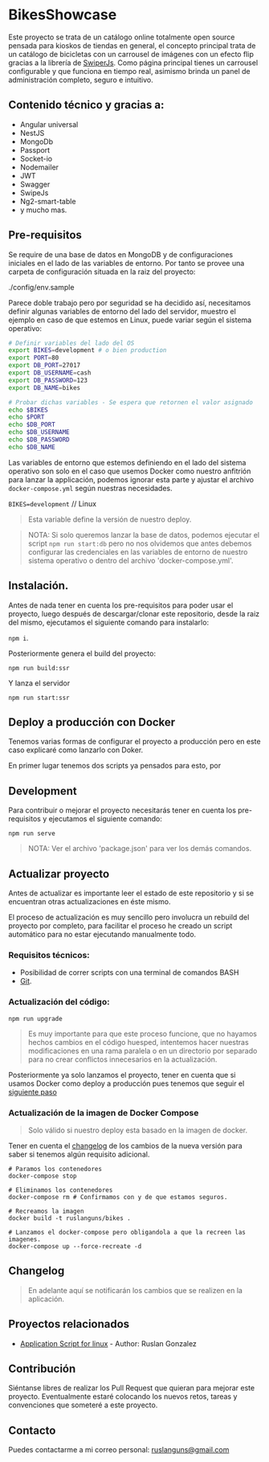 # BikesShowcase

Este proyecto se trata de un catálogo online totalmente open source pensada para kioskos de tiendas en general, el concepto principal trata de un catálogo de bicicletas con un carrousel de imágenes con un efecto flip gracias a la librería de [SwiperJs](https://swiperjs.com). Como página principal tienes un carrousel configurable y que funciona en tiempo real, asimismo brinda un panel de administración completo, seguro e intuitivo.

## Contenido técnico y gracias a:

- Angular universal
- NestJS
- MongoDb
- Passport
- Socket-io
- Nodemailer
- JWT
- Swagger
- SwipeJs
- Ng2-smart-table
- y mucho mas.

## Pre-requisitos

Se require de una base de datos en MongoDB y de configuraciones iniciales en el lado de las variables de entorno. Por tanto se provee una carpeta de configuración situada en la raiz del proyecto:

./config/env.sample

Parece doble trabajo pero por seguridad se ha decidido así, necesitamos definir algunas variables de entorno del lado del servidor, muestro el ejemplo en caso de que estemos en Linux, puede variar según el sistema operativo:

```bash
# Definir variables del lado del OS
export BIKES=development # o bien production
export PORT=80
export DB_PORT=27017
export DB_USERNAME=cash
export DB_PASSWORD=123
export DB_NAME=bikes

# Probar dichas variables - Se espera que retornen el valor asignado
echo $BIKES
echo $PORT
echo $DB_PORT
echo $DB_USERNAME
echo $DB_PASSWORD
echo $DB_NAME
```

Las variables de entorno que estemos definiendo en el lado del sistema operativo son solo en el caso que usemos Docker como nuestro anfitrión para lanzar la applicación, podemos ignorar esta parte y ajustar el archivo `docker-compose.yml` según nuestras necesidades.

`BIKES=development` // Linux

> Esta variable define la versión de nuestro deploy.

> NOTA: Si solo queremos lanzar la base de datos, podemos ejecutar el script `npm run start:db` pero no nos olvidemos que antes debemos configurar las credenciales en las variables de entorno de nuestro sistema operativo o dentro del archivo 'docker-compose.yml'.

## Instalación.

Antes de nada tener en cuenta los pre-requisitos para poder usar el proyecto, luego después de descargar/clonar este repositorio, desde la raiz del mismo, ejecutamos el siguiente comando para instalarlo:

`npm i`.

Posteriormente genera el build del proyecto:

`npm run build:ssr`

Y lanza el servidor

`npm run start:ssr`

## Deploy a producción con Docker

Tenemos varias formas de configurar el proyecto a producción pero en este caso explicaré como lanzarlo con Doker.

En primer lugar tenemos dos scripts ya pensados para esto, por

## Development

Para contribuir o mejorar el proyecto necesitarás tener en cuenta los pre-requisitos y ejecutamos el siguiente comando:

`npm run serve`

> NOTA: Ver el archivo 'package.json' para ver los demás comandos.

## Actualizar proyecto

Antes de actualizar es importante leer el estado de este repositorio y si se encuentran otras actualizaciones en éste mismo.

El proceso de actualización es muy sencillo pero involucra un rebuild del proyecto por completo, para facilitar el proceso he creado un script automático para no estar ejecutando manualmente todo.

### Requisitos técnicos:

- Posibilidad de correr scripts con una terminal de comandos BASH
- [Git](https://git-scm.com/).

### Actualización del código:

`npm run upgrade`

> Es muy importante para que este proceso funcione, que no hayamos hechos cambios en el código huesped, intentemos hacer nuestras modificaciones en una rama paralela o en un directorio por separado para no crear conflictos innecesarios en la actualización.

Posteriormente ya solo lanzamos el proyecto, tener en cuenta que si usamos Docker como deploy a producción pues tenemos que seguir el [siguiente paso](#actualización-de-la-imagen-de-docker)

### Actualización de la imagen de Docker Compose

> Solo válido si nuestro deploy esta basado en la imagen de docker.

Tener en cuenta el [changelog](#changelog) de los cambios de la nueva versión para saber si tenemos algún requisito adicional.

```
# Paramos los contenedores
docker-compose stop

# Eliminamos los contenedores
docker-compose rm # Confirmamos con y de que estamos seguros.

# Recreamos la imagen
docker build -t ruslanguns/bikes .

# Lanzamos el docker-compose pero obligandola a que la recreen las imagenes.
docker-compose up --force-recreate -d
```

## Changelog

> En adelante aquí se notificarán los cambios que se realizen en la aplicación.

## Proyectos relacionados

- [Application Script for linux](https://github.com/ruslanguns/linux-application-shortcut) - Author: Ruslan Gonzalez

## Contribución

Siéntanse libres de realizar los Pull Request que quieran para mejorar este proyecto. Eventualmente estaré colocando los nuevos retos, tareas y convenciones que someteré a este proyecto.

## Contacto

Puedes contactarme a mi correo personal: ruslanguns@gmail.com
